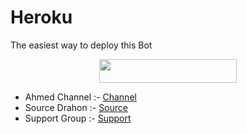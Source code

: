 # Heroku

The easiest way to deploy this Bot

<p align="center"><a href="https://heroku.com/deploy?template=https://github.com/MID-KA/D"> <img src="https://img.shields.io/badge/Deploy%20To%20Heroku-red?style=for-the-badge&logo=heroku" width="220" height="38.45"/></a></p>

- Ahmed Channel :- [Channel](http://t.me/YY8GG)
- Source Drahon :- [Source](https://t.me/yy8ggx)
- Support Group :- [Support](http://t.me/ALHAJJI_Support)
